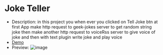 # Joke Teller
   - Description: in this project you when ever you clicked on Tell Joke btn at first App make http request to geek-jokes server to get random string joke then make another http request to voiceRss server to give voice of joke and then with text plugin write joke and play voice 
   - <a href="https://farzadforuozanfar.github.io/Mini-JavaScript-Projects/Joke_Teller">Demo</a>
   - Preview: ![image](https://github.com/FarzadForuozanfar/Mini-JavaScript-Projects/assets/91725214/1805eb84-669f-4ad3-84ec-4eb13038fe0b)